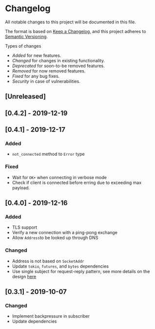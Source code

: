 # Changelog

All notable changes to this project will be documented in this file.

The format is based on [Keep a Changelog](https://keepachangelog.com/en/1.0.0/),
and this project adheres to [Semantic Versioning](https://semver.org/spec/v2.0.0.html).

Types of changes
* _Added_ for new features.
* _Changed_ for changes in existing functionality.
* _Deprecated_ for soon-to-be removed features.
* _Removed_ for now removed features.
* _Fixed_ for any bug fixes.
* _Security_ in case of vulnerabilities.


## [Unreleased]

## [0.4.2] - 2019-12-19

## [0.4.1] - 2019-12-17

### Added

- `not_connected` method to `Error` type

### Fixed

- Wait for `OK+` when connecting in verbose mode
- Check if client is connected before erring due to exceeding max payload.

## [0.4.0] - 2019-12-16

### Added

- TLS support
- Verify a new connection with a ping-pong exchange
- Allow `Address`to be looked up through DNS

### Changed

- Address is not based on `SocketAddr`
- Update `tokio`, `futures`, and `bytes` dependencies
- Use single subject for request-reply pattern, see more details on the design [here](https://github.com/nats-io/nats.go/issues/294)

## [0.3.1] - 2019-10-07

### Changed

- Implement backpressure in subscriber
- Update dependencies
